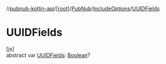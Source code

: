 //[pubnub-kotlin-api](../../../../index.md)/[[root]](../../index.md)/[PubNub](../index.md)/[IncludeOptions](index.md)/[UUIDFields](-u-u-i-d-fields.md)

# UUIDFields

[js]\
abstract var [UUIDFields](-u-u-i-d-fields.md): [Boolean](https://kotlinlang.org/api/latest/jvm/stdlib/kotlin/-boolean/index.html)?
